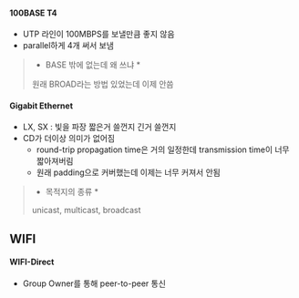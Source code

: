 #### 100BASE T4

* UTP 라인이 100MBPS를 보낼만큼 좋지 않음
* parallel하게 4개 써서 보냄

> * BASE 밖에 없는데 왜 쓰냐 *
>
> 원래 BROAD라는 방법 있었는데 이제 안씀


#### Gigabit Ethernet

* LX, SX : 빛을 파장 짧은거 쓸껀지 긴거 쓸껀지
* CD가 더이상 의미가 없어짐
    * round-trip propagation time은 거의 일정한데 transmission time이 너무 짧아져버림
    * 원래 padding으로 커버했는데 이제는 너무 커져서 안됨
    
> * 목적지의 종류 *
>
> unicast, multicast, broadcast


## WIFI

#### WIFI-Direct

* Group Owner를 통해 peer-to-peer 통신
